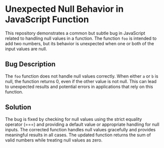 # Unexpected Null Behavior in JavaScript Function

This repository demonstrates a common but subtle bug in JavaScript related to handling null values in a function. The function `foo` is intended to add two numbers, but its behavior is unexpected when one or both of the input values are null.

## Bug Description

The `foo` function does not handle null values correctly. When either `a` or `b` is null, the function returns 0, even if the other value is not null. This can lead to unexpected results and potential errors in applications that rely on this function.

## Solution

The bug is fixed by checking for null values using the strict equality operator (===) and providing a default value or appropriate handling for null inputs. The corrected function handles null values gracefully and provides meaningful results in all cases. The updated function returns the sum of valid numbers while treating null values as zero.